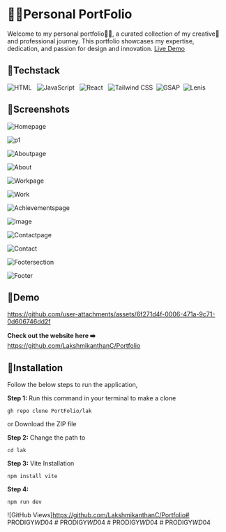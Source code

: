 
# 👨‍💻Personal PortFolio

Welcome to my personal portfolio👨‍💻, a curated collection of my creative🎨 and professional journey. This portfolio showcases my expertise, dedication, and passion for design and innovation. <a href="https://lakshmikanthanc.github.io/Portfolio/">Live Demo</a>

## 📌Techstack
![HTML](https://img.shields.io/badge/HTML-E34F26?style=flat&logo=html5&logoColor=white) &nbsp; ![JavaScript](https://img.shields.io/badge/JavaScript-F7DF1E?style=flat&logo=javascript&logoColor=black) &nbsp; ![React](https://img.shields.io/badge/React-61DAFB?style=flat&logo=react&logoColor=black) &nbsp; ![Tailwind CSS](https://img.shields.io/badge/Tailwind_CSS-38B2AC?style=flat&logo=tailwindcss&logoColor=white) &nbsp;![GSAP](https://img.shields.io/badge/GSAP-React-brightgreen?style=flat&logo=greensock) &nbsp;![Lenis](https://img.shields.io/badge/Lenis-blue?style=flat&logo=react)

## 📌Screenshots

![Homepage](https://img.shields.io/badge/Home&nbsp;page-%230078D4?style=flat&colorB=#87CEEB )

![p1](https://github.com/user-attachments/assets/41e7ea5b-6363-4b11-b62e-cbbebafa976d)


![Aboutpage](https://img.shields.io/badge/About&nbsp;page-%230078D4?style=flat&colorB=#87CEEB )

![About](https://github.com/user-attachments/assets/e5a1d71b-3cdc-415c-a456-a0a9b385793f)


![Workpage](https://img.shields.io/badge/Work&nbsp;page-%230078D4?style=flat&colorB=#87CEEB)

![Work](https://github.com/user-attachments/assets/dc8d3839-479f-408c-b9fc-053563f1150d)


![Achievementspage](https://img.shields.io/badge/Achievements&nbsp;&amp;&nbsp;Certifications&nbsp;page-%230078D4?style=flat&colorB=#87CEEB )

![image](https://github.com/user-attachments/assets/40beac17-9a17-4187-9f41-4e0cff2f2415)

![Contactpage](https://img.shields.io/badge/Contact&nbsp;page-%230078D4?style=flat&colorB=#87CEEB)

![Contact](https://github.com/user-attachments/assets/d7c3a59d-bc56-43ab-9d19-9ddb04a2422d)


![Footersection](https://img.shields.io/badge/Footer&nbsp;section-%230078D4?style=flat&colorB=#87CEEB)

![Footer](https://github.com/user-attachments/assets/b10b6327-5c61-41a6-b3b0-1871b0e4c21f)

## 📌Demo

https://github.com/user-attachments/assets/6f271d4f-0006-471a-9c71-0d606746dd2f

**Check out the website here ➡️** https://github.com/LakshmikanthanC/Portfolio

## 📌Installation

Follow the below steps to run the application,

**Step 1:** Run this command in your terminal to make a clone

```
gh repo clone PortFolio/lak
```
or 
Download the ZIP file

**Step 2:** Change the path to
```
cd lak
```
**Step 3:** Vite Installation
```
npm install vite
```
**Step 4:** 
```
npm run dev
```

![GitHub Views]https://github.com/LakshmikanthanC/Portfolio#   P R O D I G Y _ W D _ 0 4  
 #   P R O D I G Y _ W D _ 0 4  
 #   P R O D I G Y _ W D _ 0 4  
 #   P R O D I G Y _ W D _ 0 4  
 